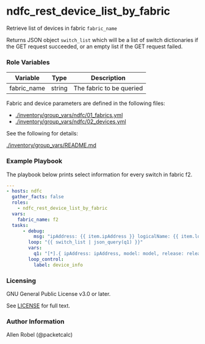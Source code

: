 # ndfc_rest_device_list_by_fabric

Retrieve list of devices in fabric ``fabric_name``

Returns JSON object ``switch_list`` which will be a list of switch dictionaries
if the GET request succeeded, or an empty list if the GET request failed.

### Role Variables

Variable        | Type   | Description
----------------|--------|----------------------------------------
fabric_name     | string | The fabric to be queried

Fabric and device parameters are defined in the following files:

- [./inventory/group_vars/ndfc/01_fabrics.yml](/inventory/group_vars/ndfc/01_fabrics.yml)
- [./inventory/group_vars/ndfc/02_devices.yml](/inventory/group_vars/ndfc/02_devices.yml)

See the following for details:

[./inventory/group_vars/README.md](/inventory/group_vars/README.md)

### Example Playbook

The playbook below prints select information for every switch in fabric f2.

```yaml
---
- hosts: ndfc
  gather_facts: false
  roles:
    - ndfc_rest_device_list_by_fabric
  vars:
    fabric_name: f2
  tasks:
      - debug:
          msg: "ipAddress: {{ item.ipAddress }} logicalName: {{ item.logicalName }} model {{ item.model }} release {{ item.release }} serialNumber {{ item.serialNumber }}"
        loop: "{{ switch_list | json_query(q1) }}"
        vars:
          q1: "[*].{ ipAddress: ipAddress, model: model, release: release, logicalName: logicalName serialNumber: serialNumber }"
        loop_control:
          label: device_info
```

### Licensing

GNU General Public License v3.0 or later.

See [LICENSE](https://www.gnu.org/licenses/gpl-3.0.txt) for full text.

### Author Information

Allen Robel (@packetcalc)
